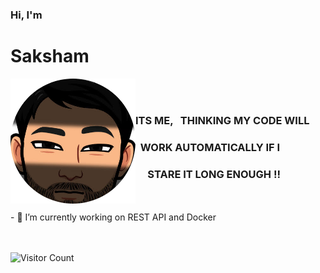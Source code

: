 ###  Hi, I'm <h1>Saksham</h1><img align="left" width="200" height="200" src="./Avatar/imageonline-co-roundcorner.png">
<br>
<br>
<p> <h3>ITS ME, &nbsp THINKING MY CODE WILL</h2>
    <h3> &nbsp WORK AUTOMATICALLY IF I </h2>
    <h3> &nbsp &nbsp &nbspSTARE IT LONG ENOUGH !!</h2>
</p>
<br>
<br>
- 🌱 I’m currently working on REST API and Docker 
<br>
<br>
<br>

![Visitor Count](https://profile-counter.glitch.me/{Saksham1611}/count.svg)

